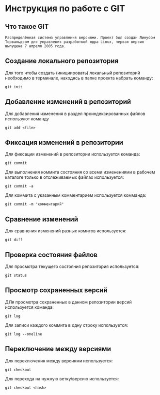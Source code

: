 # **Инструкция по работе с GIT**

##  Что такое GIT

    Распределённая система управления версиями. Проект был создан Линусом Торвальдсом для управления разработкой ядра Linux, первая версия выпущена 7 апреля 2005 года.

## Создание локального репозитория 

Для того чтобы создать (инициировать) локальный репозиторий необходимо в терминале, находясь в папке проекта набрать команду:

    git init

## Добавление изменений в репозиторий

Для добавления изменения в раздел проиндексированных файлов используют команду

    git add <file>

## Фиксация изменений в репозитории

Для фиксации изменений в репозитории используется команда:

    git commit
    
Для выполнения коммита состояния со всеми изменениями в рабочем каталоге только в отслеживаемых файлах используется:

    git commit -a

Для коммита  с указанным комментарием используется комманда:

    git commit -m "комментарий"

## Сравнение изменений 

Для сравнения изменений  разных комитов используется:

    git diff

## Проверка состояния файлов

Для просмотра текущего состояния репозитория используется:

    git status

## Просмотр сохраненных версий

ДЛя просмотра сохраненных в данном репозитории версий используется команда:

    git log
    
Для записи каждого коммита в одну строку используется:

    git log --oneline

## Переключение между версиями

Для переключения между версиями используется:

    git checkout

Для перехода на нужную ветку/версию используется:

    git checkout <hash>

    
